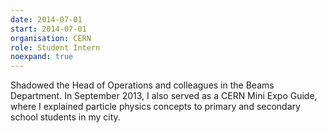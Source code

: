 ```yaml
---
date: 2014-07-01
start: 2014-07-01
organisation: CERN
role: Student Intern
noexpand: true
---
```

Shadowed the Head of Operations and colleagues in the Beams Department.
In September 2013, I also served as a CERN Mini Expo Guide, where I explained particle physics concepts to primary and secondary school students in my city.
